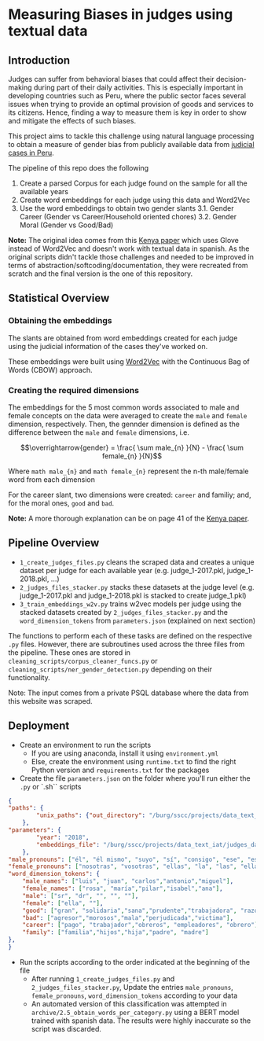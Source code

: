# Measuring Biases in judges using textual data

## Introduction
Judges can suffer from behavioral biases that could affect their decision-making during part of their daily activities. This is especially important in developing countries such as Peru, where the public sector faces several issues when trying to provide an optimal provision of goods and services to its citizens. Hence, finding a way to measure them is key in order to show and mitigate the effects of such biases. 

This project aims to tackle this challenge using natural language processing to obtain a measure of gender bias from publicly available data from [judicial cases in Peru](https://cej.pj.gob.pe/cej/forms/busquedaform.html).

The pipeline of this repo does the following

1. Create a parsed Corpus for each judge found on the sample for all the available years
2. Create word embeddings for each judge using this data and Word2Vec
3. Use the word embeddings to obtain two gender slants
    3.1. Gender Career (Gender vs Career/Household oriented chores)
    3.2. Gender Moral (Gender vs Good/Bad)

**Note:** The original idea comes from this [Kenya paper](http://users.nber.org/~dlchen/papers/Kenya_Courts_In_Group_Bias.pdf) which uses Glove instead of Word2Vec and doesn't work with textual data in spanish. As the original scripts didn't tackle those challenges and needed to be improved in terms of abstraction/softcoding/documentation, they were recreated from scratch and the final version is the one of this repository.

## Statistical Overview

### Obtaining the embeddings
The slants are obtained from word embeddings created for each judge using the judicial information of the cases they've worked on. 

These embeddings were built using [Word2Vec](https://www.tensorflow.org/text/tutorials/word2vec#:~:text=word2vec%20is%20not%20a%20singular,downstream%20natural%20language%20processing%20tasks.) with the Continuous Bag of Words (CBOW) approach. 

### Creating the required dimensions

The embeddings for the 5 most common words associated to male and female concepts on the data were averaged to create the `male` and `female` dimension, respectively. Then, the gennder dimension is defined as the difference between the `male` and `female` dimensions, i.e.

```math
\overrightarrow{gender} = \frac{ \sum male_{n} }{N}  - \frac{ \sum female_{n} }{N}
```

Where ```math male_{n}``` and ```math female_{n}``` represent the n-th male/female word from each dimension


For the career slant, two dimensions were created: `career` and familiy; and, for the moral ones, `good` and `bad`.

**Note:** A more thorough explanation can be on page 41 of the [Kenya paper](http://users.nber.org/~dlchen/papers/Kenya_Courts_In_Group_Bias.pdf).


## Pipeline Overview

- `1_create_judges_files.py` cleans the scraped data and creates a unique dataset per judge for each available year (e.g. judge_1-2017.pkl, judge_1-2018.pkl, ...)
- `2_judges_files_stacker.py` stacks these datasets at the judge level (e.g. judge_1-2017.pkl and judge_1-2018.pkl is stacked to create judge_1.pkl)
- `3_train_embeddings_w2v.py` trains w2vec models per judge using the stacked datasets created by `2_judges_files_stacker.py` and the `word_dimension_tokens` from `parameters.json` (explained on next section)

The functions to perform each of these tasks are defined on the respective `.py` files. However, there are subroutines used across the three files from the pipeline. These ones are stored in `cleaning_scripts/corpus_cleaner_funcs.py` or `cleaning_scripts/ner_gender_detection.py` depending on their functionality.

Note: The input comes from a private PSQL database where the data from this website was scraped.

## Deployment

- Create an environment to run the scripts
    - If you are using anaconda, install it using `environment.yml`
    - Else, create the environment using `runtime.txt` to find the right Python version and `requirements.txt` for the packages
- Create the file `parameters.json` on the folder where you'll run either the `.py` or `.sh`` scripts
```json
{
"paths": {
        "unix_paths": {"out_directory": "/burg/sscc/projects/data_text_iat/judges_data"}
	},
"parameters": {
        "year": "2018",
        "embeddings_file": "/burg/sscc/projects/data_text_iat/judges_data/SBW-vectors-300-min5.txt"
    },
"male_pronouns": ["él", "él mismo", "suyo", "sí", "consigo", "ese", "ese mismo", "aquel", "aquel mismo", "este", "este mismo", "esto", "aquello", "aquello mismo", "otro", "otro mismo", "alguno", "alguno mismo", "ninguno", "ninguno mismo", "varios", "varios mismos", "pocos", "pocos mismos", "muchos", "muchos mismos", "unos", "unos mismos", "mío", "tuyo", "nuestro", "vuestro", "cuyo", "cuántos", "cuánto", "cuantos", "cuanto", "todo", "tanto", "poco", "demasiado", "algunos", "todos", "tantos", "demasiados", "otros", "nosotros", "vosotros", "ellos", "el", "los", "míos", "tuyos", "nuestros", "vuestros", "suyos", "el que", "el cual", "los que", "los cuales", "cuyos", "mucho", "otro más", "cualquiera", "ambos", "sendos", "uno"],
"female_pronouns": ["nosotras", "vosotras", "ellas", "la", "las", "ella", "mía", "mías", "tuya", "tuyas", "nuestra", "nuestras", "vuestra", "vuestras", "suya", "suyas", "esta", "esa", "aquella", "la que", "la cual", "cuya", "cuanta", "las que", "las cuales", "cuyas", "cuantas", "cuánta", "cuántas", "alguna", "toda", "tanta", "poca", "demasiada", "otra", "mucha", "ninguna", "algunas", "todas", "tantas", "pocas", "demasiadas", "otras", "muchas", "varias", "otra más", "cualquiera", "ambas", "sendas", "una", "ella misma", "sí", "consigo", "esa misma", "aquella misma", "esta misma", "esto", "otra misma", "alguna misma", "ninguna misma", "varias mismas", "pocas mismas", "muchas mismas", "unas", "unas mismas"],
"word_dimension_tokens": {
    "male_names": ["luis", "juan", "carlos","antonio","miguel"],
    "female_names": ["rosa", "maría","pilar","isabel","ana"],
    "male": ["sr", "dr", "", "", ""],
    "female": ["ella", ""],
    "good": ["gran", "solidaria","sana","prudente","trabajadora", "razonabilidad"],
    "bad": ["agresor","morosos","mala","perjudicada","victima"],
    "career": ["pago", "trabajador","obreros", "empleadores", "obrero"],
    "family": ["familia","hijos","hija","padre", "madre"]
},
}
```
- Run the scripts according to the order indicated at the beginning of the file
    - After running `1_create_judges_files.py` and `2_judges_files_stacker.py`, Update the entries `male_pronouns`, `female_pronouns`, `word_dimension_tokens` according to your data
    - An automated version of this classification was attempted in `archive/2.5_obtain_words_per_category.py` using a BERT model trained with spanish data. The results were highly inaccurate so the script was discarded.
